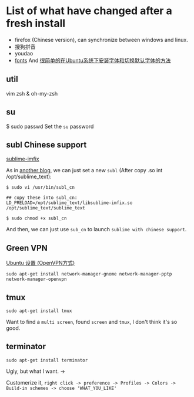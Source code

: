 # List of what have changed after a fresh install

* firefox (Chinese version), can synchronize between windows and linux.
* 搜狗拼音
* youdao
* [fonts](https://www.ostechnix.com/install-microsoft-windows-fonts-ubuntu-16-04/)
And [很简单的在Ubuntu系统下安装字体和切换默认字体的方法](https://my.oschina.net/itblog/blog/278566)


## util

vim
zsh & oh-my-zsh

## su

$ sudo passwd
Set the `su` password

## subl Chinese support

[sublime-imfix](https://github.com/youngzhu/sublime-imfix.git)

As in [another blog](http://www.jianshu.com/p/bf05fb3a4709), we can just set a new `subl` (After copy .so int /opt/sublime_text):



``` vi
$ sudo vi /usr/bin/subl_cn

## copy these into subl_cn:
LD_PRELOAD=/opt/sublime_text/libsublime-imfix.so /opt/sublime_text/sublime_text

$ sudo chmod +x subl_cn
```

And then, we can just use `sub_cn` to launch `sublime with chinese support`.


## Green VPN

[Ubuntu 设置 (OpenVPN方式)](https://www.getgreenjsq.me/shiyong/88.html)

`sudo apt-get install network-manager-gnome network-manager-pptp network-manager-openvpn`


## tmux

`sudo apt-get install tmux`

Want to find a `multi screen`, found `screen` and `tmux`, I don't think it's so good.

## terminator

`sudo apt-get install terminator`

Ugly, but what I want. ->

Customerize it, `right click -> preference -> Profiles -> Colors -> Build-in schemes -> choose 'WHAT_YOU_LIKE'`
